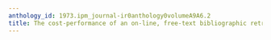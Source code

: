```yaml
---
anthology_id: 1973.ipm_journal-ir0anthology0volumeA9A6.2
title: The cost-performance of an on-line, free-text bibliographic retrieval system
---
```

